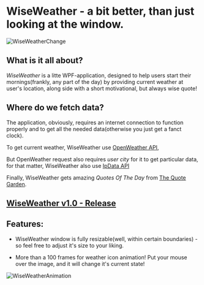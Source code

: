 # WiseWeather - a bit better, than just looking at the window.

![WiseWeatherChange](https://user-images.githubusercontent.com/28807607/126741154-264e1c96-f442-407b-8c1f-c3285fc33d96.gif)

## What is it all about?
*WiseWeather* is a litte WPF-application, designed to  help users start their mornings(frankly, any part of the day) by providing current weather at user's location, along side with
 a short motivational, but always wise quote!

## Where do we fetch data?
The application, obviously, requires an internet connection to function properly and to get all the needed data(otherwise you just get a fanct clock).

To get current weather, WiseWeather use [OpenWeather API](https://openweathermap.org),

But OpenWeather request also requires *user city* for it to get particular data,
for that matter, WiseWeather also use [IpData API](https://dashboard.ipdata.co)

Finally, WiseWeather gets amazing *Quotes Of The Day* from [The Quote Garden](https://www.quotegarden.com/).

## [WiseWeather v1.0 - Release](https://github.com/Dimankarp/WiseWeather/releases/tag/v1.0)
## Features:
* WiseWeather window is fully resizable(well, within certain boundaries) - so feel free to adjust it's size to your liking.

* More than a 100 frames for weather icon animation! Put your mouse over the image, and it will change it's current state!

![WiseWeatherAnimation](https://user-images.githubusercontent.com/28807607/126741158-712d1a37-dbff-4dea-8113-246291c711e6.gif)






